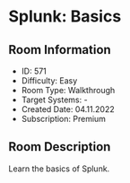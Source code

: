 ﻿# Splunk: Basics

## Room Information
- ID: 571
- Difficulty: Easy
- Room Type: Walkthrough
- Target Systems: -
- Created Date: 04.11.2022
- Subscription: Premium

## Room Description
Learn the basics of Splunk.
